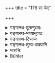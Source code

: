 +++
title = "176 सा चेद्"

+++

<details><summary>गङ्गानथ-मूलानुवादः</summary>

In case she be still a virgin, or having gone away comes back,—she is fit to undergo re-marriage with her second husband.—(176)
</details>

<details><summary>गङ्गानथ-भाष्यानुवादः</summary>

**(verses 9.173-178)  
**

\[The Bhāṣya on these verses is not available in any of the manuscripts.\]
</details>

<details><summary>गङ्गानथ-टिप्पन्यः</summary>

“Rāghavānada, relying on Yājñavalkya 2.130, thinks that the word ‘*vā*’ at the end of the first half-verse, permits the insertion of ‘or not a virgin.’”—Buhler.

This verse is quoted in *Aparārka* (p. 96), which adds the following explanation:—

If, on the death of her flawless husband,—or even during the life-time of a husband who is either impotent or insane or out-cast,—a woman has recourse to a second man, that man is called her ‘*paunarbhava*’ husband, and the woman who is formally married to such a husband is called ‘*punarbhūḥ*’; or the meaning may be that if a woman abandons the husband of her youth,—who has no defects and is fully capable of maintaining her,—and has sexual intercourse with another man, but returns again to her former husband, she is ‘*gatapratyāgatā*’ and also ‘*kṣatayoni*’; and the husband (deserted and resumed) is ‘*paunarbhava*’.—Both these kinds of the ‘*paunarbhava*’ are described by Vaśiṣṭha.

It is quoted in *Vīramitrodaya* (Saṃskāra, p. 740) to the effect that re-marriage is permitted only so long as the girl is still ‘*akṣatayoni*’, ‘virgin’. It adds the following notes:—If the virgin here described marries again, it is the second husband that is called ‘*paunarbhava*’; and it is this man, and his sons, that are excluded from *śrāddhas* and *gifts* etc.; the name cannot apply to the former (deserted) husband or his sons. Though the woman being ‘*punarbhūḥ*’, both the husbands, being related to her, are liable to the title ‘*paunarbhava*’ (‘related to the Punarbhū’), yet the most reasonable view appears to be to apply the title to that particular husband by virtue of whose connection the woman herself becomes ‘*punarbhū’. Aparārka* has applied the title to both the husbands; but this view becomes annulled by the above considerations. Though in the explanation provided by us, there would appear to be no distinction made as to whether the *gatapratyāgatā* girl is or is not still a *virgin*, yet both Nārāyaṇa and Medhātithi have held that the epithet ‘*akṣatayoniḥ*’, ‘*virgin*’, is meant to be construed with the ‘*gatapratyāgatā*’ also. And this is the correct view.

It is quoted in the *Nṛsiṃhaprasāda* (Vyavahāra 38a.)
</details>

<details><summary>गङ्गानथ-तुल्य-वाक्यानि</summary>

*Baudhāyana* (4.1.15-16).—

> ‘If a damsel has been abducted by force, and has not been wedded with the sacred texts, she may lawfully be given to another man; she is even like a maiden.—
>
> If, after a damsel has been given away,—or even after the nuptial rites have been performed,—the bridegroom dies,—she who has thus left the father’s house and has come back to it, may be again wedded, according to the rule applicable to second weddings; provided the marriage had not been consummated.’

*Vaśiṣṭha* (17.74).—

> ‘If a damsel, before the death of her husband, had been merely wedded by the sacred texts, and the marriage had not been consummated, she may be married again.’

*Viṣṇu* (15.8).—

> ‘She who being still a virgin, is married a second time is called *Punarbhū*, *re-married*.’
</details>

<details><summary>भारुचिः</summary>

पाणिग्रहणमात्रेण दूषिता यद्य् अपि भर्तृगृहाद् गतप्रत्यागता भवेत् अक्षतयोनि[ः पुनः संस्कार्या ॥ ९.१७६ ॥
</details>

<details><summary>Bühler</summary>

176	If she be (still) a virgin, or one who returned (to her first husband) after leaving him, she is worthy to again perform with her second (or first deserted) husband the (nuptial) ceremony.
</details>
